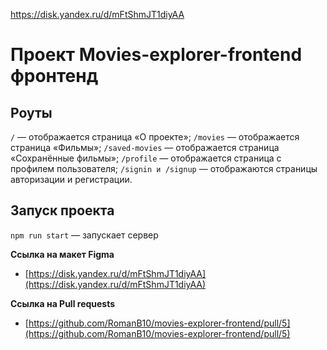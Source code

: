 https://disk.yandex.ru/d/mFtShmJT1diyAA


# Проект Movies-explorer-frontend фронтенд


## Роуты

`/` — отображается страница «О проекте»; 
`/movies` — отображается страница «Фильмы»;
`/saved-movies` — отображается страница «Сохранённые фильмы»;
`/profile` — отображается страница с профилем пользователя;
`/signin и /signup` — отображаются страницы авторизации и регистрации.

## Запуск проекта

`npm run start` — запускает сервер   

**Ссылка на макет Figma**
* [https://disk.yandex.ru/d/mFtShmJT1diyAA](https://disk.yandex.ru/d/mFtShmJT1diyAA)

**Ссылка на Pull requests**
* [https://github.com/RomanB10/movies-explorer-frontend/pull/5](https://github.com/RomanB10/movies-explorer-frontend/pull/5)